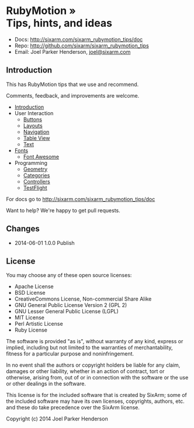 # RubyMotion » <br> Tips, hints, and ideas

* Docs: <http://sixarm.com/sixarm_rubymotion_tips/doc>
* Repo: <http://github.com/sixarm/sixarm_rubymotion_tips>
* Email: Joel Parker Henderson, <joel@sixarm.com>

## Introduction

This has RubyMotion tips that we use and recommend.

Comments, feedback, and improvements are welcome.

  * <a href=introduction.md>Introduction</a>
  * User Interaction
    * <a href=buttons.md>Buttons</a>
    * <a href=layouts.md>Layouts</a>
    * <a href=navigation.md>Navigation</a>
    * <a href=table_view.md>Table View</a>
    * <a href=text.md>Text</a>
  * <a href=fonts.md>Fonts</a>
    * <a href=font-awesome.md>Font Awesome</a>
  * Programming
    * <a href=geometry.md>Geometry</a>
    * <a href=categories.md>Categories</a>
    * <a href=controllers.md>Controllers</a>
    * <a href=testflight.md>TestFlight</a>

For docs go to <http://sixarm.com/sixarm_rubymotion_tips/doc>

Want to help? We're happy to get pull requests.


## Changes

* 2014-06-01 1.0.0 Publish


## License

You may choose any of these open source licenses:

  * Apache License
  * BSD License
  * CreativeCommons License, Non-commercial Share Alike
  * GNU General Public License Version 2 (GPL 2)
  * GNU Lesser General Public License (LGPL)
  * MIT License
  * Perl Artistic License
  * Ruby License

The software is provided "as is", without warranty of any kind,
express or implied, including but not limited to the warranties of
merchantability, fitness for a particular purpose and noninfringement.

In no event shall the authors or copyright holders be liable for any
claim, damages or other liability, whether in an action of contract,
tort or otherwise, arising from, out of or in connection with the
software or the use or other dealings in the software.

This license is for the included software that is created by SixArm;
some of the included software may have its own licenses, copyrights,
authors, etc. and these do take precedence over the SixArm license.

Copyright (c) 2014 Joel Parker Henderson
